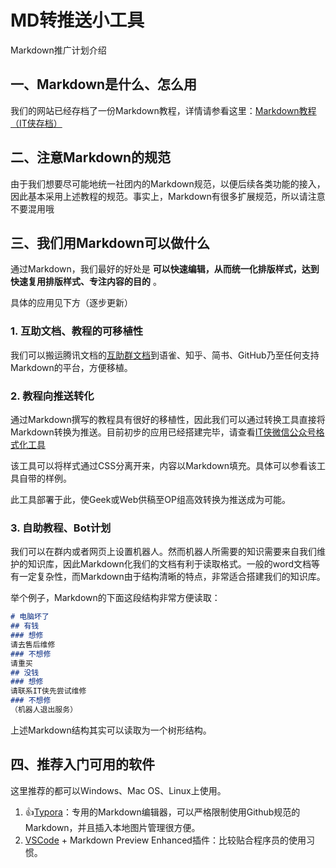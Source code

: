 # MD转推送小工具

 Markdown推广计划介绍

## 一、Markdown是什么、怎么用

我们的网站已经存档了一份Markdown教程，详情请参看这里：[Markdown教程（IT侠存档）](https://itxia.club/guide/markdown/manual.htm)

## 二、注意Markdown的规范

由于我们想要尽可能地统一社团内的Markdown规范，以便后续各类功能的接入，因此基本采用上述教程的规范。事实上，Markdown有很多扩展规范，所以请注意不要混用哦

## 三、我们用Markdown可以做什么

通过Markdown，我们最好的好处是 **可以快速编辑，从而统一化排版样式，达到快速复用排版样式、专注内容的目的** 。

具体的应用见下方（逐步更新）

### 1. 互助文档、教程的可移植性

我们可以搬运腾讯文档的[互助群文档](https://docs.qq.com/doc/DVHVucUpQaE9rbXVO)到语雀、知乎、简书、GitHub乃至任何支持Markdown的平台，方便移植。

### 2. 教程向推送转化

通过Markdown撰写的教程具有很好的移植性，因此我们可以通过转换工具直接将Markdown转换为推送。目前初步的应用已经搭建完毕，请查看[IT侠微信公众号格式化工具](https://itxia.club/tools/mdcvt/)

该工具可以将样式通过CSS分离开来，内容以Markdown填充。具体可以参看该工具自带的样例。

此工具部署于此，使Geek或Web供稿至OP组高效转换为推送成为可能。

### 3. 自助教程、Bot计划

我们可以在群内或者网页上设置机器人。然而机器人所需要的知识需要来自我们维护的知识库，因此Markdown化我们的文档有利于读取格式。一般的word文档等有一定复杂性，而Markdown由于结构清晰的特点，非常适合搭建我们的知识库。

举个例子，Markdown的下面这段结构非常方便读取：

```markdown
# 电脑坏了
## 有钱
### 想修
请去售后维修
### 不想修
请重买
## 没钱
### 想修
请联系IT侠先尝试维修
### 不想修
（机器人退出服务）
```
上述Markdown结构其实可以读取为一个树形结构。

## 四、推荐入门可用的软件

这里推荐的都可以Windows、Mac OS、Linux上使用。

1. :+1:[Typora](https://www.typora.io/)：专用的Markdown编辑器，可以严格限制使用Github规范的Markdown，并且插入本地图片管理很方便。
2. [VSCode](https://code.visualstudio.com/) + Markdown Preview Enhanced插件：比较贴合程序员的使用习惯。
